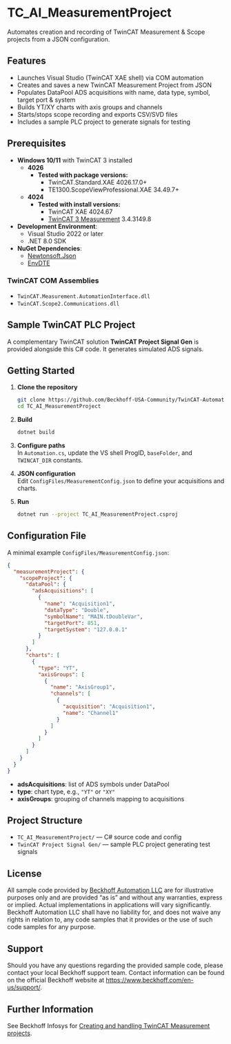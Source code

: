 # TC_AI_MeasurementProject

Automates creation and recording of TwinCAT Measurement & Scope projects from a JSON configuration.  

## Features

- Launches Visual Studio (TwinCAT XAE shell) via COM automation  
- Creates and saves a new TwinCAT Measurement Project from JSON  
- Populates DataPool ADS acquisitions with name, data type, symbol, target port & system  
- Builds YT/XY charts with axis groups and channels  
- Starts/stops scope recording and exports CSV/SVD files  
- Includes a sample PLC project to generate signals for testing  

## Prerequisites

- **Windows 10/11** with TwinCAT 3 installed
  - **4026**
    - **Tested with package versions:**
      - TwinCAT.Standard.XAE 4026.17.0+
      - TE1300.ScopeViewProfessional.XAE 34.49.7+
  - **4024**
    - **Tested with install versions:**
      - TwinCAT XAE 4024.67
      - [TwinCAT 3 Measurement](https://www.beckhoff.com/en-us/support/download-finder/search-result/?download_group=574904317&download_item=97078319) 3.4.3149.8
- **Development Environment**:
  - Visual Studio 2022 or later
  - .NET 8.0 SDK
- **NuGet Dependencies**:
  - [Newtonsoft.Json](https://www.nuget.org/packages/Newtonsoft.Json/)
  - [EnvDTE](https://www.nuget.org/packages/envdte)

### TwinCAT COM Assemblies
- `TwinCAT.Measurement.AutomationInterface.dll`
- `TwinCAT.Scope2.Communications.dll`

## Sample TwinCAT PLC Project

A complementary TwinCAT solution **TwinCAT Project Signal Gen** is provided alongside this C# code. It generates simulated ADS signals.

## Getting Started

1. **Clone the repository**  
   ```bash
   git clone https://github.com/Beckhoff-USA-Community/TwinCAT-Automation-Interface-Measurement-projects.git
   cd TC_AI_MeasurementProject
   ```

2. **Build**  
   ```bash
   dotnet build
   ```

3. **Configure paths**  
   In `Automation.cs`, update the VS shell ProgID, `baseFolder`, and `TWINCAT_DIR` constants.

4. **JSON configuration**  
   Edit `ConfigFiles/MeasurementConfig.json` to define your acquisitions and charts.

5. **Run**  
   ```bash
   dotnet run --project TC_AI_MeasurementProject.csproj
   ```

## Configuration File

A minimal example `ConfigFiles/MeasurementConfig.json`:

```json
{
  "measurementProject": {
    "scopeProject": {
      "dataPool": {
        "adsAcquisitions": [
          {
            "name": "Acquisition1",
            "dataType": "Double",
            "symbolName": "MAIN.tDoubleVar",
            "targetPort": 851,
            "targetSystem": "127.0.0.1"
          }
        ]
      },
      "charts": [
        {
          "type": "YT",
          "axisGroups": [
            {
              "name": "AxisGroup1",
              "channels": [
                {
                  "acquisition": "Acquisition1",
                  "name": "Channel1"
                }
              ]
            }
          ]
        }
      ]
    }
  }
}
```

- **adsAcquisitions**: list of ADS symbols under DataPool  
- **type**: chart type, e.g., `"YT"` or `"XY"`  
- **axisGroups**: grouping of channels mapping to acquisitions  

## Project Structure

- `TC_AI_MeasurementProject/` — C# source code and config  
- `TwinCAT Project Signal Gen/` — sample PLC project generating test signals  

## License

All sample code provided by [Beckhoff Automation LLC](https://www.beckhoff.com/en-us/) are for illustrative purposes only and are provided “as is” and without any warranties, express or implied. Actual implementations in applications will vary significantly. Beckhoff Automation LLC shall have no liability for, and does not waive any rights in relation to, any code samples that it provides or the use of such code samples for any purpose.

## Support

Should you have any questions regarding the provided sample code, please contact your local Beckhoff support team. Contact information can be found on the official Beckhoff website at https://www.beckhoff.com/en-us/support/.

## Further Information

See Beckhoff Infosys for [Creating and handling TwinCAT Measurement projects](https://infosys.beckhoff.com/content/1033/tc3_automationinterface/498477707.html?id=2276188083030678414).
